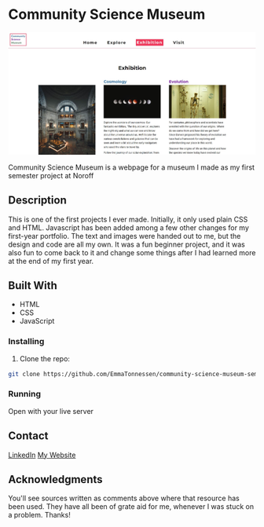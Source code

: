 # Community Science Museum

![CommunityScienceMuseum](/images/community-science-museum-exhibition-desktop.JPG)

Community Science Museum is a webpage for a museum I made as my first semester project at Noroff

## Description

This is one of the first projects I ever made. Initially, it only used plain CSS and HTML. Javascript has been added among a few other changes for my first-year portfolio. The text and images were handed out to me, but the design and code are all my own. It was a fun beginner project, and it was also fun to come back to it and change some things after I had learned more at the end of my first year. 

## Built With

- HTML
- CSS
- JavaScript


### Installing

1. Clone the repo:

```bash
git clone https://github.com/EmmaTonnessen/community-science-museum-semester-project-1.git
```

### Running

Open with your live server

## Contact

[LinkedIn](https://www.linkedin.com/in/emma-tonnessen/)
[My Website](https://emmatonnessen.com)


## Acknowledgments

You'll see sources written as comments above where that resource has been used. They have all been of grate aid for me, whenever I was stuck on a problem. Thanks!